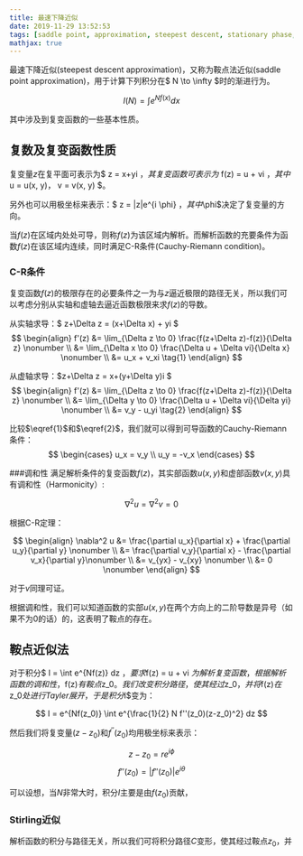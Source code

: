 ```yaml
---
title: 最速下降近似
date: 2019-11-29 13:52:53
tags: [saddle point, approximation, steepest descent, stationary phase, asymptotic, complex analysis]
mathjax: true
---
```


最速下降近似(steepest descent approximation)，又称为鞍点法近似(saddle point approximation)，用于计算下列积分在$ N \to \infty $时的渐进行为。

$$ I(N) = \int e^{Nf(x)} dx $$

其中涉及到复变函数的一些基本性质。

## 复数及复变函数性质

复变量$z$在复平面可表示为$ z = x+yi $，其复变函数可表示为$ f(z) = u + vi $，其中$ u = u(x, y)， v = v(x, y) $。

另外也可以用极坐标来表示：$ z = |z|e^{i \phi} $，其中$\phi$决定了复变量的方向。

当$f(z)$在区域内处处可导，则称$f(z)$为该区域内解析。而解析函数的充要条件为函数$f(z)$在该区域内连续，同时满足C-R条件(Cauchy-Riemann condition)。

### C-R条件

复变函数$f(z)$的极限存在的必要条件之一为与$z$逼近极限的路径无关，所以我们可以考虑分别从实轴和虚轴去逼近函数极限来求$f(z)$的导数。

从实轴求导：$ z+\Delta z = (x+\Delta x) + yi $
$$
\begin{align}
f'(z) &= \lim_{\Delta z \to 0} \frac{f(z+\Delta z)-f(z)}{\Delta z} \nonumber \\
&= \lim_{\Delta x \to 0} \frac{\Delta u + \Delta vi}{\Delta x} \nonumber \\
&= u_x + v_xi \tag{1}
\end{align}
$$

从虚轴求导：$z+\Delta z = x+(y+\Delta y)i $
$$
\begin{align}
f'(z) &= \lim_{\Delta z \to 0} \frac{f(z+\Delta z)-f(z)}{\Delta z} \nonumber \\
&= \lim_{\Delta y \to 0} \frac{\Delta u + \Delta vi}{\Delta yi} \nonumber \\
&= v_y - u_yi \tag{2}
\end{align}
$$

比较$\eqref{1}$和$\eqref{2}$，我们就可以得到可导函数的Cauchy-Riemann条件：
$$
\begin{cases}
u_x = v_y \\
u_y = -v_x
\end{cases}
$$

###调和性
满足解析条件的复变函数$f(z)$，其实部函数$u(x, y)$和虚部函数$v(x, y)$具有调和性（Harmonicity）:

$$ \nabla^2 u = \nabla^2 v = 0 $$

根据C-R定理：

$$
\begin{align}
\nabla^2 u &= \frac{\partial u_x}{\partial x} + \frac{\partial u_y}{\partial y} \nonumber \\
&= \frac{\partial v_y}{\partial x} - \frac{\partial v_x}{\partial y}\nonumber \\
&= v_{yx} - v_{xy} \nonumber \\
&= 0 \nonumber
\end{align}
$$

对于$v$同理可证。

根据调和性，我们可以知道函数的实部$u(x,y)$在两个方向上的二阶导数是异号（如果不为0的话）的，这表明了鞍点的存在。

## 鞍点近似法

对于积分$ I = \int e^{Nf(z)} dz $，要求$f(z) = u + vi $为解析复变函数，根据解析函数的调和性，$f(z)$有鞍点$z_0$。我们改变积分路径，使其经过$z_0$，并将$f(z)$在$z_0$处进行Tayler展开，于是积分$I$变为：

$$ I = e^{Nf(z_0)} \int e^{\frac{1}{2} N f''(z_0)(z-z_0)^2} dz $$

然后我们将复变量$(z-z_0)$和$f^{''}(z_0)$均用极坐标来表示：

$$ z-z_0 = re^{i\phi} $$
$$ f''(z_0) =  |f''(z_0)|e^{i\theta} $$

可以设想，当$N$非常大时，积分$I$主要是由$f(z_0)$贡献，

### Stirling近似

解析函数的积分与路径无关，所以我们可将积分路径$C$变形，使其经过鞍点$z_0$，并

